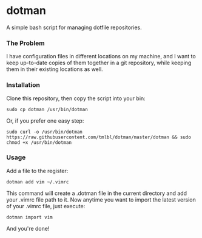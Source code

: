 dotman
======

A simple bash script for managing dotfile repositories.

### The Problem
I have configuration files in different locations on my machine, and I want to keep up-to-date copies of them together in a git repository, while keeping them in their existing locations as well.

### Installation
Clone this repository, then copy the script into your bin:

`sudo cp dotman /usr/bin/dotman`

Or, if you prefer one easy step:

`sudo curl -o /usr/bin/dotman https://raw.githubusercontent.com/tmlbl/dotman/master/dotman && sudo chmod +x /usr/bin/dotman`

### Usage
Add a file to the register:

`dotman add vim ~/.vimrc`

This command will create a .dotman file in the current directory and add your .vimrc file path to it. Now anytime you want to import the latest version of your .vimrc file, just execute:

`dotman import vim`

And you're done!

